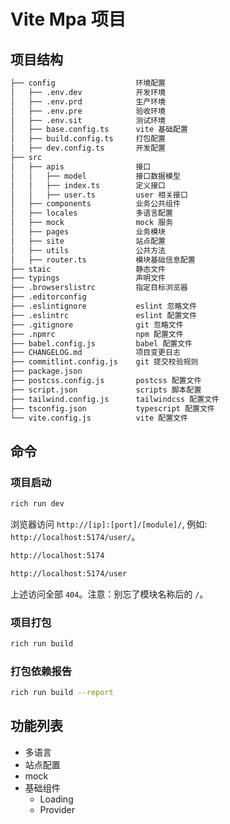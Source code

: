 # Vite Mpa 项目

## 项目结构

```txt
├── config                  环境配置
│   ├── .env.dev            开发环境
│   ├── .env.prd            生产环境
│   ├── .env.pre            验收环境
│   ├── .env.sit            测试环境
│   ├── base.config.ts      vite 基础配置
│   ├── build.config.ts     打包配置
│   ├── dev.config.ts       开发配置
├── src
│   ├── apis                接口
│   │   ├── model           接口数据模型
│   │   ├── index.ts        定义接口
│   │   ├── user.ts         user 相关接口
│   ├── components          业务公共组件
│   ├── locales             多语言配置
│   ├── mock                mock 服务
│   ├── pages               业务模块
│   ├── site                站点配置
│   ├── utils               公共方法
│   ├── router.ts           模块基础信息配置
├── staic                   静态文件
├── typings                 声明文件
├── .browserslistrc         指定目标浏览器
├── .editorconfig
├── .eslintignore           eslint 忽略文件
├── .eslintrc               eslint 配置文件
├── .gitignore              git 忽略文件
├── .npmrc                  npm 配置文件
├── babel.config.js         babel 配置文件
├── CHANGELOG.md            项目变更日志
├── commitlint.config.js    git 提交校验规则
├── package.json            
├── postcss.config.js       postcss 配置文件
├── script.json             scripts 脚本配置
├── tailwind.config.js      tailwindcss 配置文件
├── tsconfig.json           typescript 配置文件
└── vite.config.js          vite 配置文件
```

## 命令

### 项目启动
```sh
rich run dev
```

浏览器访问 `http://[ip]:[port]/[module]/`, 例如: `http://localhost:5174/user/`。

```txt
http://localhost:5174

http://localhost:5174/user
```

上述访问全部 `404`。注意：别忘了模块名称后的 `/`。


### 项目打包
```sh
rich run build
```

### 打包依赖报告

```sh
rich run build --report
```

## 功能列表

- 多语言
- 站点配置
- mock
- 基础组件
  - Loading
  - Provider